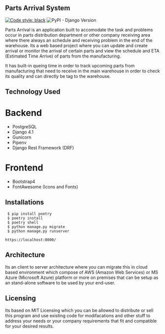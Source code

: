 ## Parts Arrival System

[![Code style: black](https://img.shields.io/badge/code%20style-black-000000.svg)](https://github.com/psf/black) 
![PyPI - Django Version](https://img.shields.io/pypi/djversions/djangorestframework)

Parts Arrival is an application built to accomodate the task and problems occur in parts distribution department or other company receiving area where there always an schedule and receiving problem in the end of the warehouse. Its a web based project where you can update and create arrival or monitor the arrival of certain parts and view the schedule and ETA (Estimated Time Arrive) of parts from the manufacturing.

It has built-in queing time in order to track upcoming parts from manufacturing that need to receive in the main warehouse in order to check its quality and can directly be tag to the warehouse.

## **Technology Used**

# Backend
 - PostgreSQL
 - Django 4.1
 - Gunicorn
 - Pipenv
 - Django Rest Framework (DRF)
# Frontend
 - Bootstrap4
 - FontAwesome (Icons and Fonts)

## **Installations**
```
 $ pip install poetry 
 $ poetry install 
 $ poetry shell 
 $ python manage.py migrate
 $ python manage.py runserver
```

```https://localhost:8000/```
## **Architecture**
Its an client to server architecture where you can migrate this in cloud based environment which compose of AWS (Amazon Web Services) or MS Azure (Microsoft Azure) platform  or more on premises that can be setup as an stand-alone software to be used by your end-user.

## **Licensing**
Its based on MIT Licensing which you can be allowed to distribute or sell this program and use existing code for modifacations and other stuff to address your needs or your company requirements that fit and compatible for your desired results.



